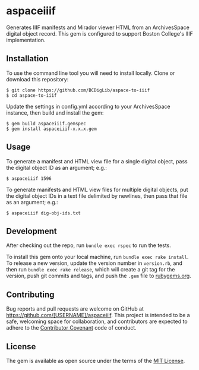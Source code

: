 # aspaceiiif

Generates IIIF manifests and Mirador viewer HTML from an ArchivesSpace digital 
object record. This gem is configured to support Boston College's IIIF implementation.

## Installation

To use the command line tool you will need to install locally. Clone or download 
this repository:

    $ git clone https://github.com/BCDigLib/aspace-to-iiif
    $ cd aspace-to-iiif

Update the settings in config.yml according to your ArchivesSpace instance, then 
build and install the gem:

    $ gem build aspaceiiif.gemspec
    $ gem install aspaceiiif-x.x.x.gem
    
## Usage

To generate a manifest and HTML view file for a single digital object, pass the 
digital object ID as an argument; e.g.:

    $ aspaceiiif 1596

To generate manifests and HTML view files for multiple digital objects, put the 
digital object IDs in a text file delimited by newlines, then pass that file as an 
argument; e.g.:

    $ aspaceiiif dig-obj-ids.txt

## Development

After checking out the repo, run `bundle exec rspec` to run the tests.

To install this gem onto your local machine, run `bundle exec rake install`. To 
release a new version, update the version number in `version.rb`, and then run 
`bundle exec rake release`, which will create a git tag for the version, push git 
commits and tags, and push the `.gem` file to [rubygems.org](https://rubygems.org).

## Contributing

Bug reports and pull requests are welcome on GitHub at https://github.com/[USERNAME]/aspaceiiif. 
This project is intended to be a safe, welcoming space for collaboration, and 
contributors are expected to adhere to the 
[Contributor Covenant](http://contributor-covenant.org) code of conduct.

## License

The gem is available as open source under the terms of the [MIT License](http://opensource.org/licenses/MIT).